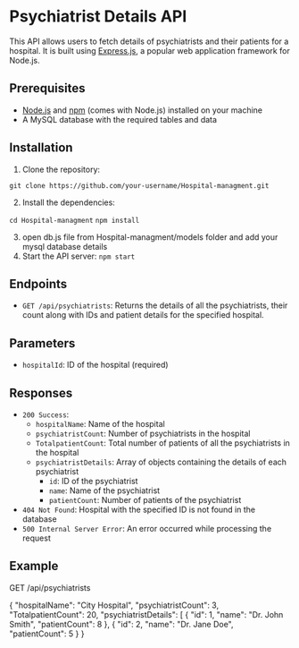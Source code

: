 # Psychiatrist Details API

This API allows users to fetch details of psychiatrists and their patients for a hospital. It is built using [Express.js](https://expressjs.com/), a popular web application framework for Node.js.

## Prerequisites

- [Node.js](https://nodejs.org/) and [npm](https://www.npmjs.com/) (comes with Node.js) installed on your machine
- A MySQL database with the required tables and data

## Installation

1. Clone the repository:

`git clone https://github.com/your-username/Hospital-managment.git`

2. Install the dependencies:

`cd Hospital-managment`
`npm install`

3. open db.js file from Hospital-managment/models folder and add your mysql database details
4. Start the API server:
   `npm start`
   

## Endpoints

- `GET /api/psychiatrists`: Returns the details of all the psychiatrists, their count along with IDs and patient details for the specified hospital.

## Parameters

- `hospitalId`: ID of the hospital (required)

## Responses

- `200 Success`:
  - `hospitalName`: Name of the hospital
  - `psychiatristCount`: Number of psychiatrists in the hospital
  - `TotalpatientCount`: Total number of patients of all the psychiatrists in the hospital
  - `psychiatristDetails`: Array of objects containing the details of each psychiatrist
    - `id`: ID of the psychiatrist
    - `name`: Name of the psychiatrist
    - `patientCount`: Number of patients of the psychiatrist
- `404 Not Found`: Hospital with the specified ID is not found in the database
- `500 Internal Server Error`: An error occurred while processing the request

## Example

GET /api/psychiatrists

{
"hospitalName": "City Hospital",
"psychiatristCount": 3,
"TotalpatientCount": 20,
"psychiatristDetails": [
{
"id": 1,
"name": "Dr. John Smith",
"patientCount": 8
},
{
"id": 2,
"name": "Dr. Jane Doe",
"patientCount": 5
}
}


